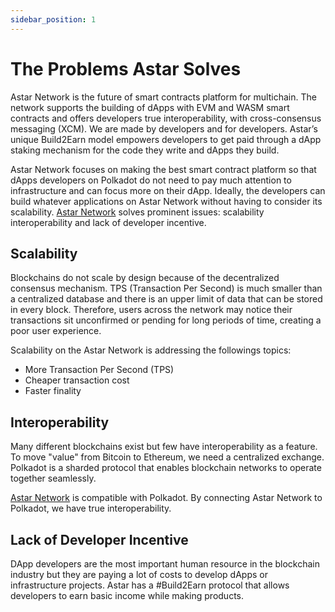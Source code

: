 ```yaml
---
sidebar_position: 1
---
```


# The Problems Astar Solves

[Astar Network]: https://astar.network/

Astar Network is the future of smart contracts platform for multichain. The network supports the building of dApps with EVM and WASM smart contracts and offers developers true interoperability, with cross-consensus messaging (XCM). We are made by developers and for developers. Astar’s unique Build2Earn model empowers developers to get paid through a dApp staking mechanism for the code they write and dApps they build.

Astar Network focuses on making the best smart contract platform so that dApps developers on Polkadot do not need to pay much attention to infrastructure and can focus more on their dApp. Ideally, the developers can build whatever applications on Astar Network without having to consider its scalability. [Astar Network](https://astar.network/) solves prominent issues: scalability
interoperability and lack of developer incentive.

## Scalability

Blockchains do not scale by design because of the decentralized consensus mechanism. TPS (Transaction Per Second) is much smaller than a centralized database and there is an upper limit of data that can be stored in every block. Therefore, users across the network may notice their transactions sit unconfirmed or pending for long periods of time, creating a poor user experience.

Scalability on the Astar Network is addressing the followings topics:

- More Transaction Per Second (TPS)
- Cheaper transaction cost
- Faster finality

## Interoperability

Many different blockchains exist but few have interoperability as a feature. To move "value" from Bitcoin to Ethereum, we need a centralized exchange. Polkadot is a sharded protocol that enables blockchain networks to operate together seamlessly.

[Astar Network] is compatible with Polkadot. By connecting Astar Network to Polkadot, we have true interoperability.

## Lack of Developer Incentive
 DApp developers are the most important human resource in the blockchain industry but they are paying a lot of costs to develop dApps or infrastructure projects. Astar has a #Build2Earn protocol that allows developers to earn basic income while making products.